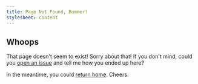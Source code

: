 ```yaml
---
title: Page Not Found, Bummer!
stylesheet: content
---
```


## Whoops

That page doesn't seem to exist!  Sorry about that!  If you don't mind, could you [open an issue](https://github.com/jubishop/artisanal/issues) and tell me how you ended up here?

In the meantime, you could [return home](/).  Cheers.
